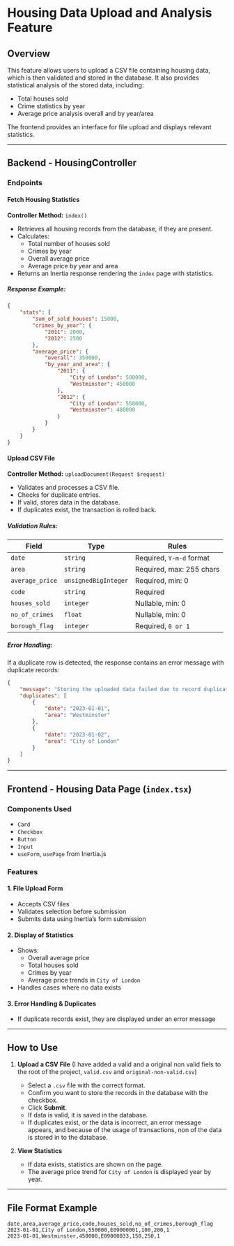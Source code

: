 # Housing Data Upload and Analysis Feature

## Overview

This feature allows users to upload a CSV file containing housing data, which is then validated and stored in the
database. It also provides statistical analysis of the stored data, including:

- Total houses sold
- Crime statistics by year
- Average price analysis overall and by year/area

The frontend provides an interface for file upload and displays relevant statistics.

---

## Backend - HousingController

### **Endpoints**

#### Fetch Housing Statistics

**Controller Method:** `index()`

- Retrieves all housing records from the database, if they are present.
- Calculates:
    - Total number of houses sold
    - Crimes by year
    - Overall average price
    - Average price by year and area
- Returns an Inertia response rendering the `index` page with statistics.

##### **Response Example:**

```json
{
    "stats": {
        "sum_of_sold_houses": 15000,
        "crimes_by_year": {
            "2011": 2000,
            "2012": 2500
        },
        "average_price": {
            "overall": 350000,
            "by_year_and_area": {
                "2011": {
                    "City of London": 500000,
                    "Westminster": 450000
                },
                "2012": {
                    "City of London": 550000,
                    "Westminster": 480000
                }
            }
        }
    }
}
```

#### Upload CSV File

**Controller Method:** `uploadDocument(Request $request)`

- Validates and processes a CSV file.
- Checks for duplicate entries.
- If valid, stores data in the database.
- If duplicates exist, the transaction is rolled back.

##### **Validation Rules:**

| Field           | Type                 | Rules                    |
|-----------------|----------------------|--------------------------|
| `date`          | `string`             | Required, `Y-m-d` format |
| `area`          | `string`             | Required, max: 255 chars |
| `average_price` | `unsignedBigInteger` | Required, min: 0         |
| `code`          | `string`             | Required                 |
| `houses_sold`   | `integer`            | Nullable, min: 0         |
| `no_of_crimes`  | `float`              | Nullable, min: 0         |
| `borough_flag`  | `integer`            | Required, `0 or 1`       |

##### **Error Handling:**

If a duplicate row is detected, the response contains an error message with duplicate records:

```json
{
    "message": "Storing the uploaded data failed due to record duplication.",
    "duplicates": [
        {
            "date": "2023-01-01",
            "area": "Westminster"
        },
        {
            "date": "2023-01-02",
            "area": "City of London"
        }
    ]
}
```

---

## Frontend - Housing Data Page (`index.tsx`)

### **Components Used**

- `Card`
- `Checkbox`
- `Button`
- `Input`
- `useForm`, `usePage` from Inertia.js

### **Features**

#### **1. File Upload Form**

- Accepts CSV files
- Validates selection before submission
- Submits data using Inertia’s form submission

#### **2. Display of Statistics**

- Shows:
    - Overall average price
    - Total houses sold
    - Crimes by year
    - Average price trends in `City of London`
- Handles cases where no data exists

#### **3. Error Handling & Duplicates**

- If duplicate records exist, they are displayed under an error message

---

## How to Use

1. **Upload a CSV File** (I have added a valid and a original non valid fiels to the root of the project, `valid.csv`
   and `original-non-valid.csv`)

    - Select a `.csv` file with the correct format.
    - Confirm you want to store the records in the database with the checkbox.
    - Click **Submit**.
    - If data is valid, it is saved in the database.
    - If duplicates exist, or the data is incorrect, an error message appears, and because of the usage of transactions,
      non of the data is stored in to the database.

2. **View Statistics**

    - If data exists, statistics are shown on the page.
    - The average price trend for `City of London` is displayed year by year.

---

## File Format Example

```csv
date,area,average_price,code,houses_sold,no_of_crimes,borough_flag
2023-01-01,City of London,550000,E09000001,100,200,1
2023-01-01,Westminster,450000,E09000033,150,250,1
```
